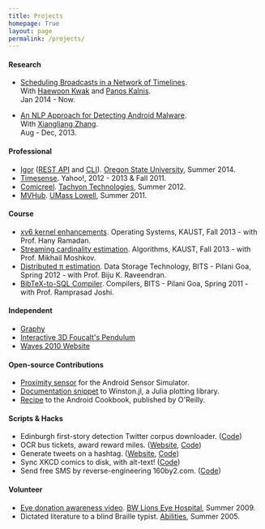 ```yaml
---
title: Projects
homepage: True
layout: page
permalink: /projects/
---
```


#### Research

   * [Scheduling Broadcasts in a Network of Timelines](/scheduling/).<br/>
     With [Haewoon Kwak](http://haewoon.io/) and [Panos Kalnis](http://www.panoskalnis.com/).<br/>
     Jan 2014 - Now.

   * [An NLP Approach for Detecting Android Malware](/malware/).<br/>
     With [Xiangliang Zhang](https://www.lri.fr/~xlzhang/).<br/>
     Aug - Dec, 2013.

#### Professional

   * [Igor][1] ([REST API](/blog/2014/08/28/building-the-igor-rest-api/) and [CLI](http://localhost:4000/blog/2014/06/26/building-the-igor-cli-with-click/)). 
     [Oregon State University][2], Summer 2014.
   * [Timesense](/yahoo/). Yahoo!, 2012 - 2013 & Fall 2011. 
   * [Comicreel](/tachyon/). [Tachyon Technologies][3], Summer 2012.
   * [MVHub](http://thecsl.org/go/fake-blog/packaged_divorce.shtml). [UMass Lowell][4], Summer 2011.

#### Course

   * [xv6 kernel enhancements](https://github.com/emaadmanzoor/xv6).
     Operating Systems, KAUST, Fall 2013 - with Prof. Hany Ramadan.
   * [Streaming cardinality estimation](https://github.com/emaadmanzoor/streaming-unique-counting).
     Algorithms, KAUST, Fall 2013 - with Prof. Mikhail Moshkov.
   * [Distributed π estimation](http://eyeshalfclosed.com/blog/2012/03/17/throwing-darts/).
     Data Storage Technology, BITS - Pilani Goa, Spring 2012 - with Prof. Biju K. Raveendran.
   * [BibTeX-to-SQL Compiler](https://github.com/emaadmanzoor/bib2sqlite).
     Compilers, BITS - Pilani Goa, Spring 2011 - with Prof. Ramprasad Joshi.

#### Independent

   * [Graphy](http://emaadmanzoor.github.io/graphy/)
   * [Interactive 3D Foucalt's Pendulum](https://github.com/racheesingh/Physics-Simulations)
   * [Waves 2010 Website](https://github.com/emaadmanzoor/openwaves2010)

#### Open-source Contributions

   * [Proximity sensor](http://code.google.com/p/openintents/source/detail?r=3280) for the Android Sensor Simulator.
   * [Documentation snippet](https://github.com/nolta/Winston.jl/issues/38) to Winston.jl, a Julia plotting library.
   * [Recipe](https://www.androidcookbook.com/Recipe.seam?recipeId=1229) to the Android Cookbook, published by O'Reilly.

#### Scripts & Hacks

   * Edinburgh first-story detection Twitter corpus downloader. ([Code](https://gist.github.com/emaadmanzoor/5019020))
   * OCR bus tickets, award reward miles. ([Website](http://bmtcmiles.herokuapp.com/), [Code](https://github.com/emaadmanzoor/bmtc-miles/))
   * Generate tweets on a hashtag. ([Website](http://lyrebird.herokuapp.com/), [Code](https://github.com/emaadmanzoor/lyrebird))
   * Sync XKCD comics to disk, with alt-text! ([Code](https://github.com/emaadmanzoor/xkcd.pl))
   * Send free SMS by reverse-engineering 160by2.com. ([Code](https://github.com/emaadmanzoor/pyFreeSMS))

#### Volunteer

   * [Eye donation awareness video](http://www.youtube.com/watch?v=4GYvi0BYvks). [BW Lions Eye Hospital](http://www.bwlionseye.org/), Summer 2009.
   * Dictated literature to a blind Braille typist. [Abilities](http://www.ashanet.org/projects/project-view.php?p=5]), Summer 2005.

[1]: https://www.google-melange.com/gsoc/project/details/google/gsoc2014/emaadmanzoor/5693417237512192
[2]: https://www.google-melange.com/gsoc/org2/google/gsoc2014/osuosl
[3]: http://tachyon.in
[4]: http://uml.edu
